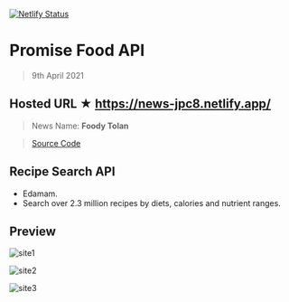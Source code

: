 [![Netlify Status](https://api.netlify.com/api/v1/badges/49828052-0fc4-424c-bdd1-5475a5818837/deploy-status)](https://app.netlify.com/sites/food-jpc8/deploys)

# Promise Food API

> 9th April 2021

## Hosted URL ★ https://news-jpc8.netlify.app/

> News Name: **Foody Tolan**

> [Source Code](Foody%20Tolan)

## Recipe Search API

- Edamam.
- Search over 2.3 million recipes by diets, calories and nutrient ranges.

## Preview

![site1](https://github.com/JPC8/guvi_BootCamp/blob/main/Tasks/Week3/Task-promise-4/Preview1.png)

![site2](https://github.com/JPC8/guvi_BootCamp/blob/main/Tasks/Week3/Task-promise-4/Preview2.png)

![site3](https://github.com/JPC8/guvi_BootCamp/blob/main/Tasks/Week3/Task-promise-4/Preview3.png)
